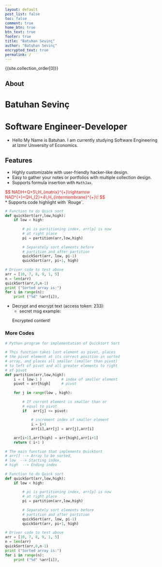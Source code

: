 ```yaml
---
layout: default
post_list: false
toc: false
comment: true
home_btn: true
btn_text: true
footer: true
title: "Batuhan Sevinç"
author: "Batuhan Sevinç"
encrypted_text: true
permalink: /
---
```

{{site.collection_order[0]}}
##  About 

# Batuhan Sevinç  

# Software Engineer-Developer


* Hello My Name is Batuhan. I am currently studying Software Engineering at Izmır Unıversity of Economics.


##  Features
* Highly customizable with user-friendly hacker-like design.
* Easy to gather your notes or portfolios with multiple collection design.
* Supports formula insertion with `MathJax`.
<div style="color: rgb(233, 32, 32)">
$$
NADH+Q+5\;H_{matrix}^{+}\rightarrow NAD^{+}+QH_{2}+4\;H_{intermembrane}^{+}\!
$$
</div>
* Supports code highlight with `Rouge`.

```python
# Function to do Quick sort 
def quickSort(arr,low,high): 
    if low < high: 
  
        # pi is partitioning index, arr[p] is now 
        # at right place 
        pi = partition(arr,low,high) 
  
        # Separately sort elements before 
        # partition and after partition 
        quickSort(arr, low, pi-1) 
        quickSort(arr, pi+1, high) 
  
# Driver code to test above 
arr = [10, 7, 8, 9, 1, 5] 
n = len(arr) 
quickSort(arr,0,n-1) 
print ("Sorted array is:") 
for i in range(n): 
    print ("%d" %arr[i]), 
```

* Decrypt and encrypt text (access token: 233): 
  * secret msg example: 
  <p class="encrypted" id="/MZAf/PKx9jpw8/Jnp7XQQFki2ibGnArZP46W+keVThXquhWwFROEFnbY8eC57Tw==">Encrypted content!</p>



### More Codes

```python
# Python program for implementation of Quicksort Sort 
  
# This function takes last element as pivot, places 
# the pivot element at its correct position in sorted 
# array, and places all smaller (smaller than pivot) 
# to left of pivot and all greater elements to right 
# of pivot 
def partition(arr,low,high): 
    i = ( low-1 )         # index of smaller element 
    pivot = arr[high]     # pivot 
  
    for j in range(low , high): 
  
        # If current element is smaller than or 
        # equal to pivot 
        if   arr[j] <= pivot: 
          
            # increment index of smaller element 
            i = i+1 
            arr[i],arr[j] = arr[j],arr[i] 
  
    arr[i+1],arr[high] = arr[high],arr[i+1] 
    return ( i+1 ) 
  
# The main function that implements QuickSort 
# arr[] --> Array to be sorted, 
# low  --> Starting index, 
# high  --> Ending index 
  
# Function to do Quick sort 
def quickSort(arr,low,high): 
    if low < high: 
  
        # pi is partitioning index, arr[p] is now 
        # at right place 
        pi = partition(arr,low,high) 
  
        # Separately sort elements before 
        # partition and after partition 
        quickSort(arr, low, pi-1) 
        quickSort(arr, pi+1, high) 
  
# Driver code to test above 
arr = [10, 7, 8, 9, 1, 5] 
n = len(arr) 
quickSort(arr,0,n-1) 
print ("Sorted array is:") 
for i in range(n): 
    print ("%d" %arr[i]), 
  

```
